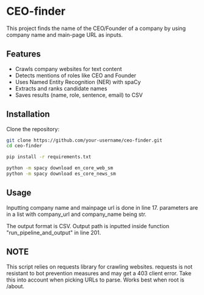 # CEO-finder
This project finds the name of the CEO/Founder of a company by using company name and 
main-page URL as inputs.

## Features
- Crawls company websites for text content
- Detects mentions of roles like CEO and Founder
- Uses Named Entity Recognition (NER) with spaCy
- Extracts and ranks candidate names
- Saves results (name, role, sentence, email) to CSV

## Installation

Clone the repository:
```bash
git clone https://github.com/your-username/ceo-finder.git
cd ceo-finder

pip install -r requirements.txt

python -m spacy download en_core_web_sm
python -m spacy download es_core_news_sm
```

## Usage



Inputting company name and mainpage url is done in line 17. parameters are in a list with company_url and company_name being str.



The output format is CSV. Output path is inputted inside function "run_pipeline_and_output" in line 201.



## NOTE

This script relies on requests library for crawling websites. requests is not resistant to bot prevention measures and may get a 403 client error.
Take this into account when picking URLs to parse. Works best when root is /about.



